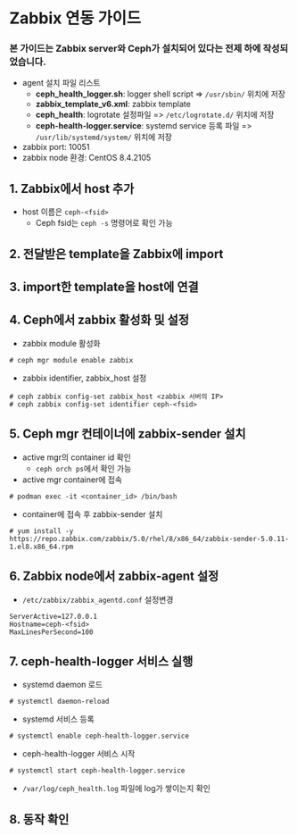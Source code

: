 Zabbix 연동 가이드
================
### 본 가이드는 Zabbix server와 Ceph가 설치되어 있다는 전제 하에 작성되었습니다.

- agent 설치 파일 리스트
	- **ceph_health_logger.sh**: logger shell script => `/usr/sbin/` 위치에 저장
	- **zabbix_template_v6.xml**: zabbix template
	- **ceph_health**: logrotate 설정파일 => `/etc/logrotate.d/` 위치에 저장
	- **ceph-health-logger.service**: systemd service 등록 파일 => `/usr/lib/systemd/system/` 위치에 저장
- zabbix port: 10051
- zabbix node 환경: CentOS 8.4.2105


## 1. Zabbix에서 host 추가
- host 이름은 `ceph-<fsid>`
	- Ceph fsid는 `ceph -s` 명령어로 확인 가능
	
## 2. 전달받은 template을 Zabbix에 import

## 3. import한 template을 host에 연결

## 4. Ceph에서 zabbix 활성화 및 설정
- zabbix module 활성화
```
# ceph mgr module enable zabbix
```
- zabbix identifier, zabbix_host 설정
```
# ceph zabbix config-set zabbix_host <zabbix 서버의 IP>
# ceph zabbix config-set identifier ceph-<fsid>
```
	
## 5. Ceph mgr 컨테이너에 zabbix-sender 설치
- active mgr의 container id 확인
	- `ceph orch ps`에서 확인 가능
- active mgr container에 접속
```
# podman exec -it <container_id> /bin/bash
```
- container에 접속 후 zabbix-sender 설치
```
# yum install -y https://repo.zabbix.com/zabbix/5.0/rhel/8/x86_64/zabbix-sender-5.0.11-1.el8.x86_64.rpm
```
	
## 6. Zabbix node에서 zabbix-agent 설정
- `/etc/zabbix/zabbix_agentd.conf` 설정변경
```
ServerActive=127.0.0.1
Hostname=ceph-<fsid>
MaxLinesPerSecond=100
```
	
## 7. ceph-health-logger 서비스 실행
- systemd daemon 로드
```
# systemctl daemon-reload
```
- systemd 서비스 등록
```
# systemctl enable ceph-health-logger.service
```
- ceph-health-logger 서비스 시작
```
# systemctl start ceph-health-logger.service
```
- `/var/log/ceph_health.log` 파일에 log가 쌓이는지 확인
	
## 8. 동작 확인
